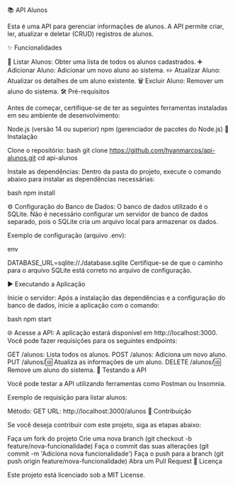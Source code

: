📚 API Alunos

Esta é uma API para gerenciar informações de alunos. A API permite criar, ler, atualizar e deletar (CRUD) registros de alunos.

✨ Funcionalidades

📄 Listar Alunos: Obter uma lista de todos os alunos cadastrados.
➕ Adicionar Aluno: Adicionar um novo aluno ao sistema.
✏️ Atualizar Aluno: Atualizar os detalhes de um aluno existente.
🗑️ Excluir Aluno: Remover um aluno do sistema.
🛠️ Pré-requisitos

Antes de começar, certifique-se de ter as seguintes ferramentas instaladas em seu ambiente de desenvolvimento:

Node.js (versão 14 ou superior)
npm (gerenciador de pacotes do Node.js)
🚀 Instalação

Clone o repositório:
bash
git clone https://github.com/hyanmarcos/api-alunos.git
cd api-alunos


Instale as dependências:
Dentro da pasta do projeto, execute o comando abaixo para instalar as dependências necessárias:

bash
npm install


⚙️ Configuração do Banco de Dados:
O banco de dados utilizado é o SQLite. Não é necessário configurar um servidor de banco de dados separado, pois o SQLite cria um arquivo local para armazenar os dados.

Exemplo de configuração (arquivo .env):

env

DATABASE_URL=sqlite://./database.sqlite
Certifique-se de que o caminho para o arquivo SQLite está correto no arquivo de configuração.

▶️ Executando a Aplicação

Inicie o servidor:
Após a instalação das dependências e a configuração do banco de dados, inicie a aplicação com o comando:

bash
npm start


🌐 Acesse a API:
A aplicação estará disponível em http://localhost:3000. Você pode fazer requisições para os seguintes endpoints:

GET /alunos: Lista todos os alunos.
POST /alunos: Adiciona um novo aluno.
PUT /alunos/:id: Atualiza as informações de um aluno.
DELETE /alunos/:id: Remove um aluno do sistema.
🧪 Testando a API

Você pode testar a API utilizando ferramentas como Postman ou Insomnia.

Exemplo de requisição para listar alunos:

Método: GET
URL: http://localhost:3000/alunos
🤝 Contribuição

Se você deseja contribuir com este projeto, siga as etapas abaixo:

Faça um fork do projeto
Crie uma nova branch (git checkout -b feature/nova-funcionalidade)
Faça o commit das suas alterações (git commit -m 'Adiciona nova funcionalidade')
Faça o push para a branch (git push origin feature/nova-funcionalidade)
Abra um Pull Request
📝 Licença

Este projeto está licenciado sob a MIT License.